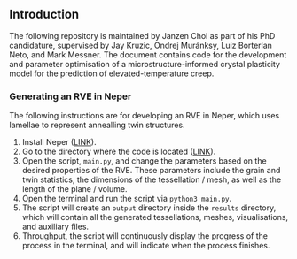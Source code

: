 ## Introduction

The following repository is maintained by Janzen Choi as part of his PhD candidature, supervised by Jay Kruzic, Ondrej Muránksy, Luiz Borterlan Neto, and Mark Messner. The document contains code for the development and parameter optimisation of a microstructure-informed crystal plasticity model for the prediction of elevated-temperature creep.

### Generating an RVE in Neper

The following instructions are for developing an RVE in Neper, which uses lamellae to represent annealling twin structures.

1) Install Neper ([LINK](https://github.com/neperfepx/neper)).
2) Go to the directory where the code is located ([LINK](https://github.com/janzennnnn/crystal_plasticity/tree/main/src)).
3) Open the script, `main.py`, and change the parameters based on the desired properties of the RVE. These parameters include the grain and twin statistics, the dimensions of the tessellation / mesh, as well as the length of the plane / volume.
4) Open the terminal and run the script via `python3 main.py`.
5) The script will create an `output` directory inside the `results` directory, which will contain all the generated tessellations, meshes, visualisations, and auxiliary files.
6) Throughput, the script will continuously display the progress of the process in the terminal, and will indicate when the process finishes.
